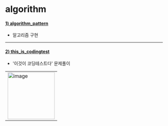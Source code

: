 # algorithm

#### [1) algorithm_pattern](https://github.com/seohaem/algorithm/tree/master/algorithm_pattern/src/seohae/algorithm)
- 알고리즘 구현

---

#### [2) this_is_codingtest](https://github.com/seohaem/algorithm/tree/master/this_is_codingtest/src)
- '이것이 코딩테스트다' 문제풀이
<table><tr><td>
    <img width="150" alt="image" src="https://user-images.githubusercontent.com/87924260/206192859-a4ecf202-a84e-4653-bb4d-fe8cb501170b.png">
</td></tr></table>
